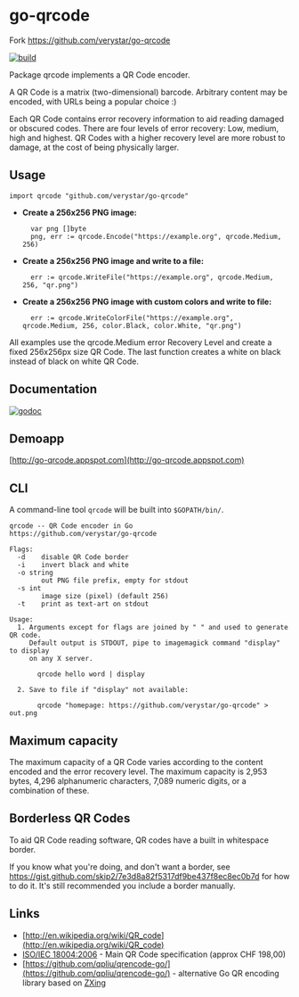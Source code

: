 # go-qrcode 

Fork https://github.com/verystar/go-qrcode

[![build](https://github.com/verystar/go-qrcode/actions/workflows/build.yml/badge.svg)](https://github.com/verystar/go-qrcode/actions/workflows/build.yml)

Package qrcode implements a QR Code encoder.

A QR Code is a matrix (two-dimensional) barcode. Arbitrary content may be encoded, with URLs being a popular choice :)

Each QR Code contains error recovery information to aid reading damaged or obscured codes. There are four levels of error recovery: Low, medium, high and highest. QR Codes with a higher recovery level are more robust to damage, at the cost of being physically larger.


## Usage

    import qrcode "github.com/verystar/go-qrcode"

- **Create a 256x256 PNG image:**

        var png []byte
        png, err := qrcode.Encode("https://example.org", qrcode.Medium, 256)

- **Create a 256x256 PNG image and write to a file:**

        err := qrcode.WriteFile("https://example.org", qrcode.Medium, 256, "qr.png")

- **Create a 256x256 PNG image with custom colors and write to file:**

        err := qrcode.WriteColorFile("https://example.org", qrcode.Medium, 256, color.Black, color.White, "qr.png")

All examples use the qrcode.Medium error Recovery Level and create a fixed 256x256px size QR Code. The last function creates a white on black instead of black on white QR Code.

## Documentation

[![godoc](https://godoc.org/github.com/verystar/go-qrcode?status.png)](https://godoc.org/github.com/verystar/go-qrcode)

## Demoapp

[http://go-qrcode.appspot.com](http://go-qrcode.appspot.com)

## CLI

A command-line tool `qrcode` will be built into `$GOPATH/bin/`.

```
qrcode -- QR Code encoder in Go
https://github.com/verystar/go-qrcode

Flags:
  -d	disable QR Code border
  -i	invert black and white
  -o string
    	out PNG file prefix, empty for stdout
  -s int
    	image size (pixel) (default 256)
  -t	print as text-art on stdout

Usage:
  1. Arguments except for flags are joined by " " and used to generate QR code.
     Default output is STDOUT, pipe to imagemagick command "display" to display
     on any X server.

       qrcode hello word | display

  2. Save to file if "display" not available:

       qrcode "homepage: https://github.com/verystar/go-qrcode" > out.png

```
## Maximum capacity
The maximum capacity of a QR Code varies according to the content encoded and the error recovery level. The maximum capacity is 2,953 bytes, 4,296 alphanumeric characters, 7,089 numeric digits, or a combination of these.

## Borderless QR Codes

To aid QR Code reading software, QR codes have a built in whitespace border.

If you know what you're doing, and don't want a border, see https://gist.github.com/skip2/7e3d8a82f5317df9be437f8ec8ec0b7d for how to do it. It's still recommended you include a border manually.

## Links

- [http://en.wikipedia.org/wiki/QR_code](http://en.wikipedia.org/wiki/QR_code)
- [ISO/IEC 18004:2006](http://www.iso.org/iso/catalogue_detail.htm?csnumber=43655) - Main QR Code specification (approx CHF 198,00)<br>
- [https://github.com/qpliu/qrencode-go/](https://github.com/qpliu/qrencode-go/) - alternative Go QR encoding library based on [ZXing](https://github.com/zxing/zxing)
